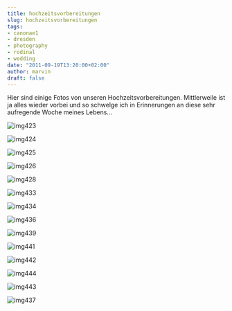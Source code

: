 ```yaml
---
title: hochzeitsvorbereitungen
slug: hochzeitsvorbereitungen
tags:
- canonae1
- dresden
- photography
- rodinal
- wedding
date: "2011-09-19T13:20:00+02:00"
author: marvin
draft: false
---
```

Hier sind einige Fotos von unseren Hochzeitsvorbereitungen. Mittlerweile
ist ja alles wieder vorbei und so schwelge ich in Erinnerungen an diese
sehr aufregende Woche meines Lebens...

![img423](/images/6162509576_cfa6e11037_b.jpg)

![img424](/images/6162510062_13e1800cfa_b.jpg)

![img425](/images/6162510954_c17515e943_b.jpg)

![img426](/images/6162511532_7f77d8cd4d_b.jpg)

![img428](/images/6162512076_b85e16e039_b.jpg)

![img433](/images/6162512612_6ca937eae8_b.jpg)

![img434](/images/6162513184_0003b86c1c_b.jpg)

![img436](/images/6162514026_e50db64afb_b.jpg)

![img439](/images/6162514926_279899340a_b.jpg)

![img441](/images/6162515478_17271d7bf9_b.jpg)

![img442](/images/6162516080_59147e32fc_b.jpg)

![img444](/images/6162516724_503a8fde7a_b.jpg)

![img443](/images/6162517224_5b5512aeed_b.jpg)

![img437](/images/6161982979_74fc81defd_b.jpg)